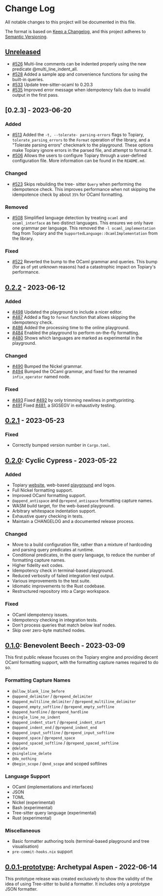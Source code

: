 # Change Log

All notable changes to this project will be documented in this file.

The format is based on [Keep a Changelog](https://keepachangelog.com/en/1.1.0/),
and this project adheres to [Semantic Versioning](https://semver.org/spec/v2.0.0.html).

<!----------------------------------------------------------------------
The "Unreleased" section should be amended as major changes are merged
into main, using the below markdown as a template (using only the sub-
headings required). When a release is cut, these changes should become
retitled under the release version and date, linking to the GitHub
comparison, and a fresh "Unreleased" section should be started.

Note that point releases (i.e., not patch releases) should also be given
a name, taking the form `ADJECTIVE TREE`, incrementing alphabetically.
This name should be decided amongst the team before the release.
------------------------------------------------------------------------

### Added
- <New feature>

### Changed
- <Changes in existing functionality>

### Deprecated
- <Soon-to-be removed features>

### Removed
- <Removed features>

### Fixed
- <Bug fixes>

### Security
- <Vulnerabilities>

----------------------------------------------------------------------->

## [Unreleased]
[unreleased]: https://github.com/tweag/topiary/compare/v0.2.3...HEAD
* [#526](https://github.com/tweag/topiary/pull/526) Multi-line comments can be indented properly using the new predicate @multi_line_indent_all.
* [#528](https://github.com/tweag/topiary/pull/528) Added a sample app and convenience functions for using the built-in queries.
* [#533](https://github.com/tweag/topiary/pull/533) Update tree-sitter-ocaml to 0.20.3
* [#535](https://github.com/tweag/topiary/pull/535) Improved error message when idempotency fails due to invalid output in the first pass.

## [0.2.3] - 2023-06-20
[0.2.2]: https://github.com/tweag/topiary/compare/v0.2.2...v0.2.3

### Added
* [#513](https://github.com/tweag/topiary/pull/513) Added the `-t, --tolerate-
 parsing-errors` flags to Topiary, `tolerate_parsing_errors` to the `Format`
 operation of the library, and a "Tolerate parsing errors" checkmark to the
 playground. These options make Topiary ignore errors in the parsed file, and
 attempt to format it.
* [#506](https://github.com/tweag/topiary/pull/506) Allows the users to
 configure Topiary through a user-defined configuration file. More information
 can be found in the `README.md`.

### Changed
* [#523](https://github.com/tweag/topiary/pull/523) Skips rebuilding the tree-
  sitter `Query` when performing the idempotence check. This improves performance
  when not skipping the idempotence check by about `35%` for OCaml formatting.

### Removed
* [#508](https://github.com/tweag/topiary/pull/508) Simplified language
  detection by treating `ocaml` and `ocaml_interface` as two distinct languages.
  This ensures we only have one grammar per language. This
  removed the `-l ocaml_implementation` flag from Topiary and the
  `SupportedLanguage::OcamlImplementation` from the library.

### Fixed
* [#522](https://github.com/tweag/topiary/pull/522) Reverted the bump to the
 OCaml grammar and queries. This bump (for as of yet unknown reasons) had a
 catastrophic impact on Topiary's performance.

## [0.2.2] - 2023-06-12
[0.2.1]: https://github.com/tweag/topiary/compare/v0.2.1...v0.2.2

### Added
 * [#498](https://github.com/tweag/topiary/pull/498) Updated the playground to include a nicer editor.
 * [#487](https://github.com/tweag/topiary/pull/487) Added a flag to `format` function that allows skipping the idempotency check.
 * [#486](https://github.com/tweag/topiary/pull/486) Added the processing time to the online playground.
 * [#484](https://github.com/tweag/topiary/pull/484) Enabled the playground to perform on-the-fly formatting.
 * [#480](https://github.com/tweag/topiary/pull/480) Shows which languages are marked as experimental in the playground.

### Changed
 * [#490](https://github.com/tweag/topiary/pull/490) Bumped the Nickel grammar.
 * [#494](https://github.com/tweag/topiary/pull/494) Bumped the OCaml grammar, and fixed for the renamed `infix_operator` named node.

### Fixed
 * [#493](https://github.com/tweag/topiary/pull/493) Fixed
   [#492](https://github.com/tweag/topiary/issues/492) by only trimming newlines in prettyprinting.
 * [#491](https://github.com/tweag/topiary/pull/493) Fixed
   [#481](https://github.com/tweag/topiary/issues/492), a SIGSEGV in exhaustivity testing.

## [0.2.1] - 2023-05-23
[0.2.1]: https://github.com/tweag/topiary/compare/v0.2.0...v0.2.1

### Fixed
* Correctly bumped version number in `Cargo.toml`.

## [0.2.0]: Cyclic Cypress - 2023-05-22
[0.2.0]: https://github.com/tweag/topiary/compare/v0.1.0...v0.2.0

### Added
* Topiary [website](https://topiary.tweag.io), web-based
  [playground](https://topiary.tweag.io/playground) and logos.
* Full Nickel formatting support.
* Improved OCaml formatting support.
* `@append_antispace` and `@prepend_antispace` formatting capture names.
* WASM build target, for the web-based playground.
* Arbitrary whitespace indentation support.
* Exhaustive query checking in tests.
* Maintain a CHANGELOG and a documented release process.

### Changed
* Move to a build configuration file, rather than a mixture of
  hardcoding and parsing query predicates at runtime.
* Conditional predicates, in the query language, to reduce the number of
  formatting capture names.
* Higher fidelity exit codes.
* Idempotency check in terminal-based playground.
* Reduced verbosity of failed integration test output.
* Various improvements to the test suite.
* Idiomatic improvements to the Rust codebase.
* Restructured repository into a Cargo workspace.

### Fixed
* OCaml idempotency issues.
* Idempotency checking in integration tests.
* Don't process queries that match below leaf nodes.
* Skip over zero-byte matched nodes.

## [0.1.0]: Benevolent Beech - 2023-03-09
[0.1.0]: https://github.com/tweag/topiary/compare/v0.0.1-prototype...v0.1.0

This first public release focuses on the Topiary engine and providing
decent OCaml formatting support, with the formatting capture names
required to do so.

### Formatting Capture Names
* `@allow_blank_line_before`
* `@append_delimiter` / `@prepend_delimiter`
* `@append_multiline_delimiter` / `@prepend_multiline_delimiter`
* `@append_empty_softline` / `@prepend_empty_softline`
* `@append_hardline` / `@prepend_hardline`
* `@single_line_no_indent`
* `@append_indent_start` / `@prepend_indent_start`
* `@append_indent_end` / `@prepend_indent_end`
* `@append_input_softline` / `@prepend_input_softline`
* `@append_space` / `@prepend_space`
* `@append_spaced_softline` / `@prepend_spaced_softline`
* `@delete`
* `@singleline_delete`
* `@do_nothing`
* `@begin_scope` / `@end_scope` and scoped softlines

### Language Support
* OCaml (implementations and interfaces)
* JSON
* TOML
* Nickel (experimental)
* Bash (experimental)
* Tree-sitter query language (experimental)
* Rust (experimental)

### Miscellaneous
* Basic formatter authoring tools (terminal-based playground and tree visualisation)
* `pre-commit-hooks.nix` support

## [0.0.1-prototype]: Archetypal Aspen - 2022-06-14
[0.0.1-prototype]: https://github.com/tweag/topiary/releases/tag/v0.0.1-prototype

This prototype release was created exclusively to show the validity of
the idea of using Tree-sitter to build a formatter. It includes only a
prototype JSON formatter.
